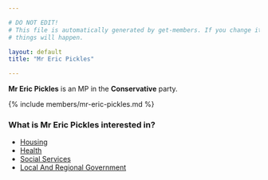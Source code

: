 ```yaml
---

# DO NOT EDIT!
# This file is automatically generated by get-members. If you change it, bad
# things will happen.

layout: default
title: "Mr Eric Pickles"

---
```


**Mr Eric Pickles** is an MP in the **Conservative** party.

{% include members/mr-eric-pickles.md %}

### What is Mr Eric Pickles interested in?


* [Housing](/interests/housing.html)
* [Health](/interests/health.html)
* [Social Services](/interests/social-services.html)
* [Local And Regional Government](/interests/local-and-regional-government.html)

